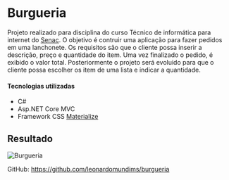 # Burgueria
Projeto realizado para disciplina do curso Técnico de informática para internet do [Senac](https://www.ead.senac.br/cursos-tecnicos/tecnico-em-informatica-para-internet/ "Senac").
O objetivo é contruir uma aplicação para fazer pedidos em uma lanchonete. Os requisitos são que o cliente possa inserir a descrição, preço e quantidade do item. Uma vez finalizado o pedido, é exibido o valor total. Posteriormente o projeto será evoluido para que o cliente possa escolher os item de uma lista e indicar a quantidade.

#### Tecnologias utilizadas
- C#
- Asp.NET Core MVC
- Framework CSS [Materialize](https://materializecss.com/ "Materialize")

## Resultado
![Burgueria](https://raw.github.com/leonardomundims/burgueria/master/screenshot/burgueria.gif)


GitHub: https://github.com/leonardomundims/burgueria
